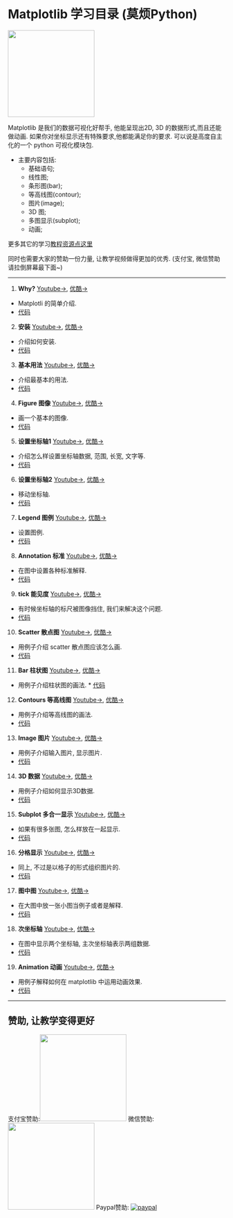   
# Matplotlib 学习目录 (莫烦Python)
<img src='https://github.com/MorvanZhou/tutorials/blob/gh-pages/matplotlibTUT/cover%20page.jpg?raw=true' height=200>

Matplotlib 是我们的数据可视化好帮手, 他能呈现出2D, 3D 的数据形式,而且还能做动画. 如果你对坐标显示还有特殊要求,他都能满足你的要求.
可以说是高度自主化的一个 python 可视化模块包.


* 主要内容包括:
  * 基础语句;
  * 线性图;
  * 条形图(bar);
  * 等高线图(contour);
  * 图片(image);
  * 3D 图;
  * 多图显示(subplot);
  * 动画;

更多其它的学习[教程资源点这里](http://morvanzhou.github.io/tutorials/)

同时也需要大家的赞助一份力量, 让教学视频做得更加的优秀. (支付宝, 微信赞助请拉倒屏幕最下面~)

---


1. **Why?** [Youtube->](https://www.youtube.com/watch?v=dLrndCJzbzA&list=PLXO45tsB95cKiBRXYqNNCw8AUo6tYen3l&index=1), [优酷->](http://v.youku.com/v_show/id_XMTcxNTk3NTQ2NA==.html?f=28097045&o=1)
  * Matplotli 的简单介绍. 
  * [代码](https://github.com/MorvanZhou/tutorials/blob/master/matplotlibTUT/plt1_why.py)
  


2. **安装** [Youtube->](https://www.youtube.com/watch?v=F2K5hqLiBi0&index=2&list=PLXO45tsB95cKiBRXYqNNCw8AUo6tYen3l), [优酷->](http://v.youku.com/v_show/id_XMTcxNjAxMDAxNg==.html?f=28097045&o=1)
  * 介绍如何安装. 
  * [代码](https://github.com/MorvanZhou/tutorials/blob/master/matplotlibTUT/plt2_install.py)
  


3. **基本用法** [Youtube->](https://www.youtube.com/watch?v=4Y7f0znUT6E&index=3&list=PLXO45tsB95cKiBRXYqNNCw8AUo6tYen3l), [优酷->](http://v.youku.com/v_show/id_XMTcxNjA0MjM2MA==.html?f=28097045&o=1)
  * 介绍最基本的用法. 
  * [代码](https://github.com/MorvanZhou/tutorials/blob/master/matplotlibTUT/plt3_simple_plot.py)
  


4. **Figure 图像** [Youtube->](https://www.youtube.com/watch?v=5IuawGiZ7_0&list=PLXO45tsB95cKiBRXYqNNCw8AUo6tYen3l&index=4), [优酷->](http://v.youku.com/v_show/id_XMTcxNjA2OTM5Mg==.html?f=28097045&o=1)
  *  画一个基本的图像. 
  * [代码](https://github.com/MorvanZhou/tutorials/blob/master/matplotlibTUT/plt4_figure.py)
  


5. **设置坐标轴1** [Youtube->](https://www.youtube.com/watch?v=46EsDY8V6lQ&list=PLXO45tsB95cKiBRXYqNNCw8AUo6tYen3l&index=5), [优酷->](http://v.youku.com/v_show/id_XMTcxNjEyMDY4MA==.html?f=28097045&o=1)
  * 介绍怎么样设置坐标轴数据, 范围, 长宽, 文字等. 
  * [代码](https://github.com/MorvanZhou/tutorials/blob/master/matplotlibTUT/plt5_ax_setting1.py)
  


6. **设置坐标轴2** [Youtube->](https://www.youtube.com/watch?v=w83mFG5tyW4&list=PLXO45tsB95cKiBRXYqNNCw8AUo6tYen3l&index=6), [优酷->](http://v.youku.com/v_show/id_XMTcxNjE2MjkwMA==.html?f=28097045&o=1)
  * 移动坐标轴. 
  * [代码](https://github.com/MorvanZhou/tutorials/blob/master/matplotlibTUT/plt6_ax_setting2.py)
  


7. **Legend 图例** [Youtube->](https://www.youtube.com/watch?v=dGZyoX72iEg&index=7&list=PLXO45tsB95cKiBRXYqNNCw8AUo6tYen3l), [优酷->](http://v.youku.com/v_show/id_XMTcxNjE5MzA0OA==.html?f=28097045&o=1)
  * 设置图例. 
  * [代码](https://github.com/MorvanZhou/tutorials/blob/master/matplotlibTUT/plt7_legend.py)
  


8. **Annotation 标准** [Youtube->](https://www.youtube.com/watch?v=p7FoQqWk_Uo&list=PLXO45tsB95cKiBRXYqNNCw8AUo6tYen3l&index=8), [优酷->](http://v.youku.com/v_show/id_XMTcxNjI2OTIyNA==.html?f=28097045&o=1)
  * 在图中设置各种标准解释. 
  * [代码](https://github.com/MorvanZhou/tutorials/blob/master/matplotlibTUT/plt8_annotation.py)
  


9. **tick 能见度** [Youtube->](https://www.youtube.com/watch?v=zj-tXbuFY_4&list=PLXO45tsB95cKiBRXYqNNCw8AUo6tYen3l&index=9), [优酷->](http://v.youku.com/v_show/id_XMTcxNjI5NzEyMA==.html?f=28097045&o=1)
  * 有时候坐标轴的标尺被图像挡住, 我们来解决这个问题. 
  * [代码](https://github.com/MorvanZhou/tutorials/blob/master/matplotlibTUT/plt9_tick_visibility.py)
  


10. **Scatter 散点图** [Youtube->](https://www.youtube.com/watch?v=EPDaHAbLPs4&list=PLXO45tsB95cKiBRXYqNNCw8AUo6tYen3l&index=10), [优酷->](http://v.youku.com/v_show/id_XMTcxNjMzMDEyOA==.html?f=28097045&o=1)
  * 用例子介绍 scatter 散点图应该怎么画. 
  * [代码](https://github.com/MorvanZhou/tutorials/blob/master/matplotlibTUT/plt10_scatter.py)
  


11. **Bar 柱状图** [Youtube->](https://www.youtube.com/watch?v=dmGRCJIEWrE&list=PLXO45tsB95cKiBRXYqNNCw8AUo6tYen3l&index=11), [优酷->](http://v.youku.com/v_show/id_XMTcxNjM5NDI1Ng==.html?f=28097045&o=1)
  * 用例子介绍柱状图的画法. * [代码](https://github.com/MorvanZhou/tutorials/blob/master/matplotlibTUT/plt11_bar.py)
  


12. **Contours 等高线图** [Youtube->](https://www.youtube.com/watch?v=Sb4NKsYbULI&list=PLXO45tsB95cKiBRXYqNNCw8AUo6tYen3l&index=12), [优酷->](http://v.youku.com/v_show/id_XMTcyMTQ1MjAwNA==.html?f=28097045&o=1)
  * 用例子介绍等高线图的画法. 
  * [代码](https://github.com/MorvanZhou/tutorials/blob/master/matplotlibTUT/plt12_contours.py)
  


13. **Image 图片** [Youtube->](https://www.youtube.com/watch?v=rqR9429ajg4&list=PLXO45tsB95cKiBRXYqNNCw8AUo6tYen3l&index=13), [优酷->](http://v.youku.com/v_show/id_XMTcyMTM2NTA2NA==.html?f=28097045&o=1)
  * 用例子介绍输入图片, 显示图片. 
  * [代码](https://github.com/MorvanZhou/tutorials/blob/master/matplotlibTUT/plt13_image.py)
  


14. **3D 数据** [Youtube->](https://www.youtube.com/watch?v=P9ufukdL720&list=PLXO45tsB95cKiBRXYqNNCw8AUo6tYen3l&index=14), [优酷->](http://v.youku.com/v_show/id_XMTcyMTM2ODI5Mg==.html?f=28097045&o=1)
  * 用例子介绍如何显示3D数据. 
  * [代码](https://github.com/MorvanZhou/tutorials/blob/master/matplotlibTUT/plt14_3d.py)
  


15. **Subplot 多合一显示** [Youtube->](https://www.youtube.com/watch?v=Zm1cDw7DnUA&index=15&list=PLXO45tsB95cKiBRXYqNNCw8AUo6tYen3l), [优酷->](http://v.youku.com/v_show/id_XMTcyMTM3NjU2MA==.html?f=28097045&o=1)
  * 如果有很多张图, 怎么样放在一起显示. 
  * [代码](https://github.com/MorvanZhou/tutorials/blob/master/matplotlibTUT/plt15_subplot.py)
  


16. **分格显示** [Youtube->](https://www.youtube.com/watch?v=68OrRqH2B_s&index=16&list=PLXO45tsB95cKiBRXYqNNCw8AUo6tYen3l), [优酷->](http://v.youku.com/v_show/id_XMTcyMTQwMzY0MA==.html?f=28097045&o=1)
  * 同上, 不过是以格子的形式组织图片的. 
  * [代码](https://github.com/MorvanZhou/tutorials/blob/master/matplotlibTUT/plt16_grid_subplot.py)
  


17. **图中图** [Youtube->](https://www.youtube.com/watch?v=UqL589c8quk&index=17&list=PLXO45tsB95cKiBRXYqNNCw8AUo6tYen3l), [优酷->](http://v.youku.com/v_show/id_XMTcyMTQzNTUyMA==.html?f=28097045&o=1)
  * 在大图中放一张小图当例子或者是解释. 
  * [代码](https://github.com/MorvanZhou/tutorials/blob/master/matplotlibTUT/plt17_plot_in_plot.py)
  


18. **次坐标轴** [Youtube->](https://www.youtube.com/watch?v=cFO72oNbmZo&list=PLXO45tsB95cKiBRXYqNNCw8AUo6tYen3l&index=18), [优酷->](http://v.youku.com/v_show/id_XMTcyMTQ1OTkzMg==.html?f=28097045&o=1)
  * 在图中显示两个坐标轴, 主次坐标轴表示两组数据. 
  * [代码](https://github.com/MorvanZhou/tutorials/blob/master/matplotlibTUT/plt18_secondary_yaxis.py)
  


19. **Animation 动画** [Youtube->](https://www.youtube.com/watch?v=0g-AuWBTnyg&list=PLXO45tsB95cKiBRXYqNNCw8AUo6tYen3l&index=19), [优酷->](http://v.youku.com/v_show/id_XMTcyMTQ4MzQ5Mg==.html?f=28097045&o=1)
  * 用例子解释如何在 matplotlib 中运用动画效果. 
  * [代码](https://github.com/MorvanZhou/tutorials/blob/master/matplotlibTUT/plt19_animation.py)
  


---

## 赞助, 让教学变得更好
支付宝赞助:<img src='https://github.com/MorvanZhou/tutorials/blob/gh-pages/Donation/zhifubao.jpeg?raw=true' height='200'>    微信赞助:<img src='https://github.com/MorvanZhou/tutorials/blob/gh-pages/Donation/WechatIMG1.png?raw=true' height='200'>  Paypal赞助: [![paypal](https://www.paypalobjects.com/zh_XC/i/btn/btn_donateCC_LG.gif)](https://www.paypal.com/cgi-bin/webscr?cmd=_donations&business=morvanzhou%40gmail%2ecom&lc=C2&item_name=MorvanPython&currency_code=AUD&bn=PP%2dDonationsBF%3abtn_donateCC_LG%2egif%3aNonHosted)


